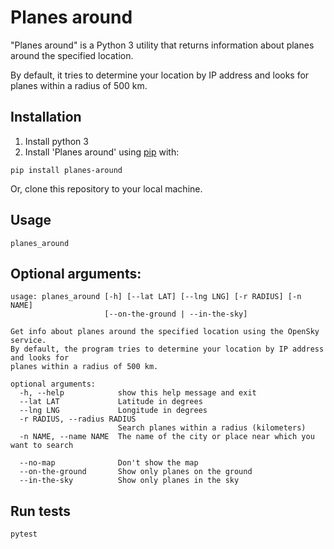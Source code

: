 # Planes around

"Planes around" is a Python 3 utility that returns information about planes around the specified location.

By default, it tries to determine your location by IP address and looks for planes within a radius of 500 km.

## Installation

1. Install python 3
2. Install 'Planes around' using [pip](http://www.pip-installer.org/en/latest/) with:

```
pip install planes-around
```

Or, clone this repository to your local machine.

## Usage

```
planes_around
```

## Optional arguments:
```
usage: planes_around [-h] [--lat LAT] [--lng LNG] [-r RADIUS] [-n NAME]
                     [--on-the-ground | --in-the-sky]

Get info about planes around the specified location using the OpenSky service. 
By default, the program tries to determine your location by IP address and looks for
planes within a radius of 500 km.

optional arguments:
  -h, --help            show this help message and exit
  --lat LAT             Latitude in degrees
  --lng LNG             Longitude in degrees
  -r RADIUS, --radius RADIUS
                        Search planes within a radius (kilometers)
  -n NAME, --name NAME  The name of the city or place near which you want to search

  --no-map              Don't show the map
  --on-the-ground       Show only planes on the ground
  --in-the-sky          Show only planes in the sky
```

## Run tests

```
pytest
```
